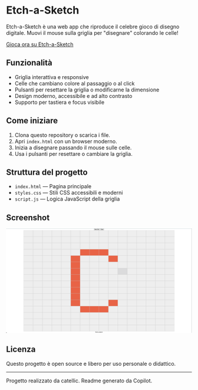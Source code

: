 # Etch-a-Sketch

Etch-a-Sketch è una web app che riproduce il celebre gioco di disegno digitale. Muovi il mouse sulla griglia per "disegnare" colorando le celle!
  
<a href="https://catellic.github.io/etch-a-sketch/" target="_blank" rel="noopener">Gioca ora su Etch-a-Sketch</a> <!-- Si apre automaticamente in una nuova scheda -->

  
## Funzionalità

- Griglia interattiva e responsive
- Celle che cambiano colore al passaggio o al click
- Pulsanti per resettare la griglia o modificarne la dimensione
- Design moderno, accessibile e ad alto contrasto
- Supporto per tastiera e focus visibile

## Come iniziare

1. Clona questo repository o scarica i file.
2. Apri `index.html` con un browser moderno.
3. Inizia a disegnare passando il mouse sulle celle.
4. Usa i pulsanti per resettare o cambiare la griglia.

## Struttura del progetto

- `index.html` — Pagina principale
- `styles.css` — Stili CSS accessibili e moderni
- `script.js` — Logica JavaScript della griglia

## Screenshot

![Etch-a-Sketch Screenshot](home.png) <!-- Inserisci uno screenshot se disponibile -->

## Licenza

Questo progetto è open source e libero per uso personale o didattico.

---

Progetto realizzato da catellic.
Readme generato da Copilot.